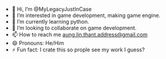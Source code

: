 - 👋 Hi, I’m @MyLegacyJustInCase
- 👀 I’m interested in game development, making game engine.
- 🌱 I’m currently learning python.
- 💞️ I’m looking to collaborate on game development.
- 📫 How to reach me aung.lin.thant.address@gmail.com
- 😄 Pronouns: He/Him
- ⚡ Fun fact: I crate this so prople see my work I guess?

<!---
MyLegacyJustInCase/MyLegacyJustInCase is a ✨ special ✨ repository because its `README.md` (this file) appears on your GitHub profile.
You can click the Preview link to take a look at your changes.
--->
